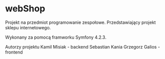 # webShop
Projekt na przedmiot programowanie zespołowe. Przedstawiający projekt sklepu internetowego. 

Wykonany za pomocą framworku Symfony 4.2.3.

Autorzy projektu
Kamil Misiak - backend 
Sebastian Kania
Grzegorz Galios - frontend


